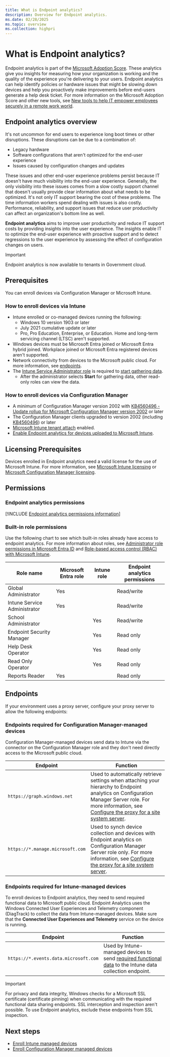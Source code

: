 ```yaml
---
title: What is Endpoint analytics?
description: Overview for Endpoint analytics.
ms.date: 02/28/2025
ms.topic: overview
ms.collection: highpri
---
```


# <a name="bkmk_overview"></a> What is Endpoint analytics?

Endpoint analytics is part of the [Microsoft Adoption Score](/microsoft-365/admin/productivity/productivity-score). These analytics give you insights for measuring how your organization is working and the quality of the experience you're delivering to your users. Endpoint analytics can help identify policies or hardware issues that might be slowing down devices and help you proactively make improvements before end-users generate a help desk ticket. For more information on the Microsoft Adoption Score and other new tools, see [New tools to help IT empower employees securely in a remote work world​](https://www.microsoft.com/en-us/microsoft-365/blog/2020/04/30/new-tools-help-it-empower-employees-securely-remote-work-world/).<!-- see MEMDocs#955, this link requires "en-us" locale -->

## Endpoint analytics overview

It's not uncommon for end users to experience long boot times or other disruptions. These disruptions can be due to a combination of:

- Legacy hardware
- Software configurations that aren't optimized for the end-user experience
- Issues caused by configuration changes and updates

These issues and other end-user experience problems persist because IT doesn't have much visibility into the end-user experience. Generally, the only visibility into these issues comes from a slow costly support channel that doesn't usually provide clear information about what needs to be optimized. It's not only IT support bearing the cost of these problems. The time information workers spend dealing with issues is also costly. Performance, reliability, and support issues that reduce user productivity can affect an organization's bottom line as well.

**Endpoint analytics** aims to improve user productivity and reduce IT support costs by providing insights into the user experience. The insights enable IT to optimize the end-user experience with proactive support and to detect regressions to the user experience by assessing the effect of configuration changes on users.

> [!IMPORTANT]
> Endpoint analytics is now available to tenants in Government cloud.

## <a name="bkmk_prereq"></a> Prerequisites

You can enroll devices via Configuration Manager or Microsoft Intune.

### <a name="bkmk_intune_prereq"></a> How to enroll devices via Intune

- Intune enrolled or co-managed devices running the following:
  - Windows 10 version 1903 or later
  - July 2021 cumulative update or later
  - Pro, Pro Education, Enterprise, or Education. Home and long-term servicing channel (LTSC) aren't supported.
- Windows devices must be Microsoft Entra joined or Microsoft Entra hybrid joined. Workplace joined or Microsoft Entra registered devices aren't supported.
- Network connectivity from devices to the Microsoft public cloud. For more information, see [endpoints](troubleshoot.md#bkmk_endpoints).
- The [Intune Service Administrator role](/mem/intune-service/fundamentals/role-based-access-control) is required to [start gathering data](enroll-intune.md#bkmk_onboard).
  - After the administrator selects **Start** for gathering data, other read-only roles can view the data.

### <a name="bkmk_cm_prereq"></a> How to enroll devices via Configuration Manager

- A minimum of Configuration Manager version 2002 with [KB4560496 - Update rollup for Microsoft Configuration Manager version 2002](https://support.microsoft.com/help/4560496) or later
- The Configuration Manager clients upgraded to version 2002 (including [KB4560496](https://support.microsoft.com/help/4560496)) or later
- [Microsoft Intune tenant attach](../configmgr/tenant-attach/device-sync-actions.md) enabled.
- [Enable Endpoint analytics for devices uploaded to Microsoft Intune](enroll-configmgr.md#bkmk_cm_upload).

<!-- ### Remediation scripting requirements

Whether enrolling devices via Intune or Configuration Manager, [**Remediation scripting**](../intune-service/fundamentals/remediations.md) has the following requirements:

- Devices must be Azure AD joined or hybrid Azure AD joined and meet one of the following conditions:
  - Is managed by Intune and runs an Enterprise, Professional, or Education edition of Windows 10 or later.
  - A [co-managed](../configmgr/comanage/overview.md) device running Windows 10, version 1903 or later. Co-managed devices on preceding versions of Windows 10 will need the [Client apps workload](../configmgr/comanage/workloads.md#client-apps) pointed to Intune (only applicable up to version 1607). -->

## Licensing Prerequisites

Devices enrolled in Endpoint analytics need a valid license for the use of Microsoft Intune. For more information, see [Microsoft Intune licensing](../intune-service/fundamentals/licenses.md) or [Microsoft Configuration Manager licensing](../configmgr/core/understand/learn-more-editions.md).

<!-- Remediations also requires users of the devices to have one of the following licenses:

- Windows 10/11 Enterprise E3 or E5 (included in Microsoft 365 F3, E3, or E5)
- Windows 10/11 Education A3 or A5 (included in Microsoft 365 A3 or A5)
- Windows 10/11 Virtual Desktop Access (VDA) per user -->

## Permissions

### Endpoint analytics permissions

[!INCLUDE [Endpoint analytics permissions information](includes/endpoint-analytics-rbac.md)]

### Built-in role permissions

Use the following chart to see which built-in roles already have access to endpoint analytics. For more information about roles, see [Administrator role permissions in Microsoft Entra ID](/azure/active-directory/roles/permissions-reference) and [Role-based access control (RBAC) with Microsoft Intune](../intune-service/fundamentals/role-based-access-control.md). <!--7567981-->

|Role name|Microsoft Entra role|Intune role|Endpoint analytics permissions|
|---|---|---|---|
|Global Administrator|Yes||Read/write|
|Intune Service Administrator|Yes||Read/write|
|School Administrator||Yes|Read/write|
|Endpoint Security Manager||Yes|Read only|
|Help Desk Operator||Yes|Read only|
|Read Only Operator||Yes|Read only|
|Reports Reader|Yes||Read only|

<!-- ### Remediations permissions

For Remediations, the user needs permissions appropriate to their role under the **Device configurations** category.  Permissions in the **Endpoint Analytics** category aren't needed if the user only uses Remediations.

An [Intune Service Administrator](/azure/active-directory/users-groups-roles/directory-assign-admin-roles#intune-service-administrator-permissions) is required to confirm licensing requirements before using Remediations for the first time. (removing this as part of moving Remediations to Intune)-->

## <a name="bkmk_endpoints"></a> Endpoints

If your environment uses a proxy server, configure your proxy server to allow the following endpoints:

### Endpoints required for Configuration Manager-managed devices

Configuration Manager-managed devices send data to Intune via the connector on the Configuration Manager role and they don't need directly access to the Microsoft public cloud.

| Endpoint  | Function  |
|-----------|-----------|
| `https://graph.windows.net` | Used to automatically retrieve settings  when attaching your hierarchy to Endpoint analytics on Configuration Manager Server role. For more information, see [Configure the proxy for a site system server](../configmgr/core/plan-design/network/proxy-server-support.md#configure-the-proxy-for-a-site-system-server). |
| `https://*.manage.microsoft.com` | Used to synch device collection and devices with Endpoint analytics on Configuration Manager Server role only. For more information, see [Configure the proxy for a site system server](../configmgr/core/plan-design/network/proxy-server-support.md#configure-the-proxy-for-a-site-system-server). |

### Endpoints required for Intune-managed devices

To enroll devices to Endpoint analytics, they need to send required functional data to Microsoft public cloud. Endpoint Analytics uses the Windows Connected User Experiences and Telemetry component (DiagTrack) to collect the data from Intune-managed devices. Make sure that the **Connected User Experiences and Telemetry** service on the device is running.

| Endpoint  | Function  |
|-----------|-----------|
| `https://*.events.data.microsoft.com` | Used by Intune-managed devices to send [required functional data](data-collection.md#bkmk_datacollection) to the Intune data collection endpoint. |

>[!Important]
> For privacy and data integrity, Windows checks for a Microsoft SSL certificate (certificate pinning) when communicating with the required functional data sharing endpoints. SSL interception and inspection aren't possible. To use Endpoint analytics, exclude these endpoints from SSL inspection.<!-- BUG 4647542 -->

## Next steps

- [Enroll Intune managed devices](enroll-intune.md)
- [Enroll Configuration Manager managed devices](enroll-configmgr.md)
